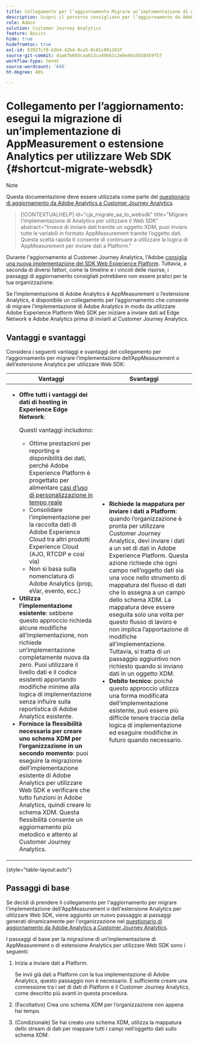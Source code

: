```yaml
---
title: Collegamento per l’aggiornamento Migrare un’implementazione di AppMeasurement o estensione Analytics per utilizzare il Web SDK
description: Scopri il percorso consigliato per l’aggiornamento da Adobe Analytics a Customer Journey Analytics
role: Admin
solution: Customer Journey Analytics
feature: Basics
hide: true
hidefromtoc: true
exl-id: 83927cf0-b3b4-42b4-9ca5-0c81c091383f
source-git-commit: daa07b603caa613ca49b61c2e8e461d558459f57
workflow-type: tm+mt
source-wordcount: '645'
ht-degree: 46%

---
```


# Collegamento per l’aggiornamento: esegui la migrazione di un’implementazione di AppMeasurement o estensione Analytics per utilizzare Web SDK {#shortcut-migrate-websdk}

>[!NOTE]
>
>Questa documentazione deve essere utilizzata come parte del [questionario di aggiornamento da Adobe Analytics a Customer Journey Analytics](https://gigazelle.github.io/cja-ttv/).

<!-- markdownlint-disable MD034 -->

>[!CONTEXTUALHELP]
>id="cja_migrate_aa_to_websdk"
>title="Migrare l’implementazione di Analytics per utilizzare il Web SDK"
>abstract="Invece di inviare dati tramite un oggetto XDM, puoi inviare tutte le variabili in formato AppMeasurement tramite l’oggetto dati. Questa scelta rapida ti consente di continuare a utilizzare la logica di AppMeasurement per inviare dati a Platform."

<!-- markdownlint-enable MD034 -->

Durante l&#39;aggiornamento al Customer Journey Analytics, l&#39;Adobe [consiglia una nuova implementazione del SDK Web Experience Platform](/help/getting-started/cja-upgrade/cja-upgrade-recommendations.md). Tuttavia, a seconda di diversi fattori, come la timeline e i vincoli delle risorse, i passaggi di aggiornamento consigliati potrebbero non essere pratici per la tua organizzazione.

Se l’implementazione di Adobe Analytics è AppMeasurement o l’estensione Analytics, è disponibile un collegamento per l’aggiornamento che consente di migrare l’implementazione di Adobe Analytics in modo da utilizzare Adobe Experience Platform Web SDK per iniziare a inviare dati ad Edge Network e Adobe Analytics prima di inviarli al Customer Journey Analytics.

## Vantaggi e svantaggi

Considera i seguenti vantaggi e svantaggi del collegamento per l’aggiornamento per migrare l’implementazione dell’AppMeasurement o dell’estensione Analytics per utilizzare Web SDK:

| Vantaggi | Svantaggi |
|----------|---------|
| <ul><li>**Offre tutti i vantaggi dei dati di hosting in Experience Edge Network**: <p>Questi vantaggi includono:</p><ul><li>Ottime prestazioni per reporting e disponibilità dei dati, perché Adobe Experience Platform è progettato per alimentare [casi d’uso di personalizzazione in tempo reale](https://experienceleague.adobe.com/docs/experience-platform/destinations/ui/activate/configure-personalization-destinations.html?lang=it)</li><li>Consolidare l’implementazione per la raccolta dati di Adobe Experience Cloud tra altri prodotti Experience Cloud (AJO, RTCDP e così via)</li><li>Non si basa sulla nomenclatura di Adobe Analytics (prop, eVar, evento, ecc.)</li></ul><li>**Utilizza l’implementazione esistente**: sebbene questo approccio richieda alcune modifiche all’implementazione, non richiede un’implementazione completamente nuova da zero. Puoi utilizzare il livello dati e il codice esistenti apportando modifiche minime alla logica di implementazione senza influire sulla reportistica di Adobe Analytics esistente.</li><li>**Fornisce la flessibilità necessaria per creare uno schema XDM per l’organizzazione in un secondo momento**: puoi eseguire la migrazione dell’implementazione esistente di Adobe Analytics per utilizzare Web SDK e verificare che tutto funzioni in Adobe Analytics, quindi creare lo schema XDM. Questa flessibilità consente un aggiornamento più metodico e attento al Customer Journey Analytics.</li></ul> | <ul><li>**Richiede la mappatura per inviare i dati a Platform**: quando l’organizzazione è pronta per utilizzare Customer Journey Analytics, devi inviare i dati a un set di dati in Adobe Experience Platform. Questa azione richiede che ogni campo nell’oggetto dati sia una voce nello strumento di mappatura del flusso di dati che lo assegna a un campo dello schema XDM. La mappatura deve essere eseguita solo una volta per questo flusso di lavoro e non implica l’apportazione di modifiche all’implementazione. Tuttavia, si tratta di un passaggio aggiuntivo non richiesto quando si inviano dati in un oggetto XDM.</li><li>**Debito tecnico**: poiché questo approccio utilizza una forma modificata dell’implementazione esistente, può essere più difficile tenere traccia della logica di implementazione ed eseguire modifiche in futuro quando necessario. </li></ul> |

{style="table-layout:auto"}

## Passaggi di base

Se decidi di prendere il collegamento per l&#39;aggiornamento per migrare l&#39;implementazione dell&#39;AppMeasurement o dell&#39;estensione Analytics per utilizzare Web SDK, viene aggiunto un nuovo passaggio ai passaggi generati dinamicamente per l&#39;organizzazione nel [questionario di aggiornamento da Adobe Analytics a Customer Journey Analytics](https://gigazelle.github.io/cja-ttv/).

I passaggi di base per la migrazione di un’implementazione di AppMeasurement o di estensione Analytics per utilizzare Web SDK sono i seguenti:

1. Inizia a inviare dati a Platform.

   Se invii già dati a Platform con la tua implementazione di Adobe Analytics, questo passaggio non è necessario. È sufficiente creare una connessione tra i set di dati di Platform e il Customer Journey Analytics, come descritto più avanti in questa procedura.

1. (Facoltativo) Crea uno schema XDM per l’organizzazione non appena hai tempo.

1. (Condizionale) Se hai creato uno schema XDM, utilizza la mappatura dello stream di dati per mappare tutti i campi nell’oggetto dati sullo schema XDM.
